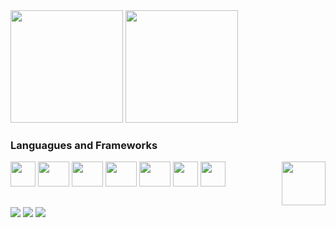 <div>
  <img height="180em" src="https://github-readme-stats.vercel.app/api?username=pedrobarroso-n&show_icons=true&theme=radical" />
  <img height="180em" src="https://github-readme-stats.vercel.app/api/top-langs/?username=pedrobarroso-n&layout=compact&theme=radical" />
</div>

<h3>Languagues and Frameworks</h3>
<div>
    <img height="40" src="https://cdn.jsdelivr.net/gh/devicons/devicon@latest/icons/html5/html5-original.svg" />
    <img height="40" width="50" src="https://cdn.jsdelivr.net/gh/devicons/devicon@latest/icons/css3/css3-original.svg" />
    <img height="40" width="50" src="https://cdn.jsdelivr.net/gh/devicons/devicon@latest/icons/javascript/javascript-original.svg" />
    <img height="40" width="50" src="https://cdn.jsdelivr.net/gh/devicons/devicon@latest/icons/git/git-original.svg" />  
    <img height="40" width="50" src="https://cdn.jsdelivr.net/gh/devicons/devicon@latest/icons/python/python-original.svg" />
    <img height="40" src="https://cdn.jsdelivr.net/gh/devicons/devicon@latest/icons/react/react-original.svg" /> 
    <img height="40" src="https://cdn.jsdelivr.net/gh/devicons/devicon@latest/icons/flask/flask-original.svg" />
    <img align="right" height="70" src="https://media4.giphy.com/media/v1.Y2lkPTc5MGI3NjExMmRpMmEwNTEzdHYwandwY3R2eHAyN25ja2RsdzY0eXpsZXU1cTRudiZlcD12MV9pbnRlcm5hbF9naWZfYnlfaWQmY3Q9Zw/3oEduUkR13701mndnO/giphy.webp" />
</div>

##

<div>
  <a href="https://www.linkedin.com/in/pedrobarroso-n/">
    <img src="https://img.shields.io/badge/LinkedIn-0747a6?style=for-the-badge&logo=linkedin&logoColor=white" /></a>
   <a href="mailto:pbn62413@gmail.com?subject=Gostarei de conversar!&body=Caro Pedro;">
    <img src="https://img.shields.io/badge/Gmail-840010?style=for-the-badge&logo=gmail&logoColor=white" /></a>
   <a href="https://discord.gg/j5CvjM9U">
    <img src="https://img.shields.io/badge/Discord-7289DA?style=for-the-badge&logo=discord&logoColor=white" /></a>
</div>


